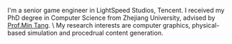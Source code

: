 I'm a senior game engineer in LightSpeed Studios, Tencent.
I received my PhD degree in Computer Science from Zhejiang University, advised by [Prof.Min Tang](https://min-tang.github.io/home/). \\
My research interests are computer graphics, physical-based simulation and procedrual content generation.